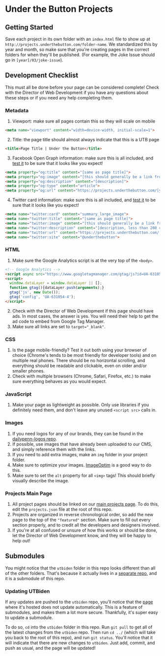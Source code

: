 # Under the Button Projects

## Getting Started

Save each project in its own folder with an `index.html` file to show up at `http://projects.underthebutton.com/folder-name`. We standardized this by year and month, so make sure that you're creating pages in the correct folders for when they'll be published. (For example, the Joke Issue should go in `[year]/03/joke-issue`).

## Development Checklist
This must all be done before your page can be considered complete! Check with the Director of Web Development if you have any questions about these steps or if you need any help completing them.

### Metadata
  1. Viewport: make sure all pages contain this so they will scale on mobile
  ```HTML
  <meta name="viewport" content="width=device-width, initial-scale=1">
  ```
  2. Title: the page title should almost always indicate that this is a UTB page
  ```HTML
  <title>Page Title | Under the Button</title>
  ```
  3. Facebook Open Graph information: make sure this is all included, and [test it](https://developers.facebook.com/tools/debug/) to be sure that it looks like you expect!
  ```HTML
  <meta property="og:title" content="[same as page title]">
  <meta property="og:image" content="[this should generally be a link from our CMS]">
  <meta property="og:description" content="[description]">
  <meta property="og:type" content="article">
  <meta property="og:url" content="https://projects.underthebutton.com/[year]/[month]/[project-name]">
  ```
  4. Twitter card information: make sure this is all included, and [test it](https://cards-dev.twitter.com/validator) to be sure that it looks like you expect!
  ```HTML
  <meta name="twitter:card" content="summary_large_image">
  <meta name="twitter:title" content="[same as page title]">
  <meta name="twitter:image" content="[this should generally be a link from our CMS]">
  <meta name="twitter:description" content="[description, less than 200 characters]">
  <meta name="twitter:url" content="https://projects.underthebutton.com/[year]/[month]/[project-name]">
  <meta name="twitter:site" content="@underthebutton">
  ```

### HTML
  1. Make sure the Google Analytics script is at the very top of the `<body>`.
  ```HTML
  <!-- Google Analytics -->
  <script async src="https://www.googletagmanager.com/gtag/js?id=UA-631054-4"></script>
  <script>
    window.dataLayer = window.dataLayer || [];
    function gtag(){dataLayer.push(arguments);}
    gtag('js', new Date());
    gtag('config', 'UA-631054-4');
  </script>
  ```
  2. Check with the Director of Web Development if this page should have ads. In most cases, the answer is yes. You will need their help to get the ad code to embed from Google Tag Manager.
  3. Make sure all links are set to `target="_blank"`.

### CSS
  1. Is the page mobile-friendly? Test it out both using your browser of choice (Chrome's tends to be most friendly for developer tools) and on multiple real phones. There should be no horizontal scrolling, and everything should be readable and clickable, even on older and/or smaller phones.
  2. Check with multiple browsers (Chrome, Safari, Firefox, etc.) to make sure everything behaves as you would expect.

### JavaScript
  1. Make your page as lightweight as possible. Only use libraries if you definitely need them, and don't leave any unused `<script src>` calls in.

### Images
  1. If you need logos for any of our brands, they can be found in the [dailypenn-logos repo](https://github.com/dailypenn/dailypenn-logos).
  2. If possible, use images that have already been uploaded to our CMS, and simply reference them with the links.
  3. If you need to add extra images, make an `img` folder in your project folder.
  4. Make sure to optimize your images. [ImageOptim](https://imageoptim.com) is a good way to do this.
  5. Make sure to set the `alt` property for all `<img>` tags! This should briefly visually describe the image.

### Projects Main Page
  1. All project pages should be linked on our [main projects page](http://projects.underthebutton.com). To do this, edit the `projects.json` file at the root of this repo.
  2. Projects are organized in reverse chronological order, so add the new page to the top of the `"featured"` section. Make sure to fill out every section properly, and to credit all the developers and designers involved.
  3. If you're at all confused or unsure of how this works or should be done, let the Director of Web Development know, and they will be happy to help out!

## Submodules

You might notice that the `utbiden` folder in this repo looks different than all of the other folders. That's because it actually lives in a [separate repo](https://github.com/dailypenn/utbiden), and it is a submodule of this repo.

### Updating UTBiden

If any updates are pushed to the `utbiden` repo, you'll notice that the [page](https://projects.underthebutton.com/utbiden/) where it's hosted does not update automatically. This is a feature of submodules, and makes them a lot more secure. Thankfully, it's super easy to update a submodule.

To do so, `cd` into the `utbiden` folder in this repo. Run `git pull` to get all of the latest changes from the `utbiden` repo. Then run `cd ../` (which will take you back to the root of this repo), and run `git status`. You'll notice that it will indicate that there are new changes to `utbiden`. Just add, commit, and push as usual, and the page will be updated!
